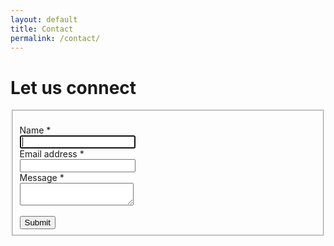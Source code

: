 ```yaml
---
layout: default
title: Contact
permalink: /contact/
---
```

# Let us connect

<form action="https://formkeep.com/f/056076ae0c5b"
   accept-charset="UTF-8"
   enctype="multipart/form-data"
   method="POST">
  <fieldset>
        <br>
        <div class="row">
            <div class="form-group col-xs-12" id="Name__div">
                <label title="required" for="Name">Name *</label><br/>
                <input type="text" name="Name" id="Name" required="required" autofocus="autofocus" class="form-control" />
            </div>
        </div>
        <div class="row">
            <div class="form-group col-xs-12" id="Email_address__div">
                <label title="required" for="Email_address">Email address *</label><br/>
                <input type="email" name="Email address" id="Email_address" required="required" class="form-control" />
            </div>
        </div>
            <div class="row">
            <div class="form-group col-xs-12" id="Message__div">
                <label title="required" for="Message">Message *</label><br/>
                <textarea name="Message" id="Message" required="required" 
                    placeholder="Feel free to write in English, German, Spanish, Italian or even Catalan!" 
                    class="form-control">
                </textarea>
            </div>
        </div>
        <br>
        <div class="row">
            <div class="col-xs-12">
                <input type="submit" value="Submit" class="btn btn-block btn-primary" data-disable-with="submit" />
            </div>
        </div>
    </fieldset>
</form>